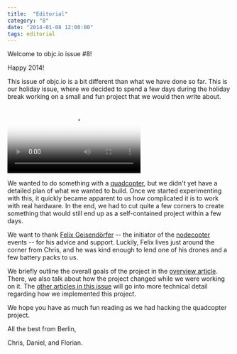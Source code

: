 ```yaml
---
title:  "Editorial"
category: "8"
date: "2014-01-08 12:00:00"
tags: editorial
---
```


Welcome to objc.io issue #8!

Happy 2014!

This issue of objc.io is a bit different than what we have done so far. This is our holiday issue, where we decided to spend a few days during the holiday break working on a small and fun project that we would then write about.

<video poster="/images/issue-8/quadcopter-video-poster.jpg" controls="1">
  <source src="/images/quadcopter.m4v"></source>
</video>

We wanted to do something with a [quadcopter](https://en.wikipedia.org/wiki/Quadrocopter), but we didn't yet have a detailed plan of what we wanted to build. Once we started experimenting with this, it quickly became apparent to us how complicated it is to work with real hardware. In the end, we had to cut quite a few corners to create something that would still end up as a self-contained project within a few days. 

We want to thank [Felix Geisendörfer](http://felixge.de) -- the initiator of the [nodecopter](http://nodecopter.com) events -- for his advice and support. Luckily, Felix lives just around the corner from Chris, and he was kind enough to lend one of his drones and a few battery packs to us.

We briefly outline the overall goals of the project in the [overview article](/issues/8-quadcopter/the-quadcopter-project/). There, we also talk about how the project changed while we were working on it. The [other articles in this issue](/issue-8) will go into more technical detail regarding how we implemented this project.

We hope you have as much fun reading as we had hacking the quadcopter project.



All the best from Berlin,

Chris, Daniel, and Florian.
